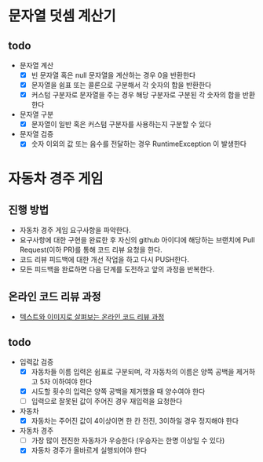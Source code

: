 # 문자열 덧셈 계산기
## todo
- 문자열 계산
  - [x] 빈 문자열 혹은 null 문자열을 계산하는 경우 0을 반환한다
  - [x] 문자열을 쉼표 또는 콜론으로 구분해서 각 숫자의 합을 반환한다
  - [x] 커스텀 구분자로 문자열을 주는 경우 해당 구분자로 구분된 각 숫자의 합을 반환한다
- 문자열 구분
  - [x] 문자열이 일반 혹은 커스텀 구분자를 사용하는지 구분할 수 있다
- 문자열 검증
  - [x] 숫자 이외의 값 또는 음수를 전달하는 경우 RuntimeException 이 발생한다

# 자동차 경주 게임
## 진행 방법
* 자동차 경주 게임 요구사항을 파악한다.
* 요구사항에 대한 구현을 완료한 후 자신의 github 아이디에 해당하는 브랜치에 Pull Request(이하 PR)를 통해 코드 리뷰 요청을 한다.
* 코드 리뷰 피드백에 대한 개선 작업을 하고 다시 PUSH한다.
* 모든 피드백을 완료하면 다음 단계를 도전하고 앞의 과정을 반복한다.

## 온라인 코드 리뷰 과정
* [텍스트와 이미지로 살펴보는 온라인 코드 리뷰 과정](https://github.com/next-step/nextstep-docs/tree/master/codereview)

## todo
- 입력값 검증
  - [x] 자동차들 이름 입력은 쉼표로 구분되며, 각 자동차의 이름은 양쪽 공백을 제거하고 5자 이하여야 한다
  - [x] 시도할 횟수의 입력은 양쪽 공백을 제거했을 때 양수여야 한다
  - [ ] 입력으로 잘못된 값이 주어진 경우 재입력을 요청한다
- 자동차
  - [x] 자동차는 주어진 값이 4이상이면 한 칸 전진, 3이하일 경우 정지해야 한다
- 자동차 경주
  - [ ] 가장 많이 전진한 자동차가 우승한다 (우승자는 한명 이상일 수 있다)
  - [x] 자동차 경주가 올바르게 실행되어야 한다
